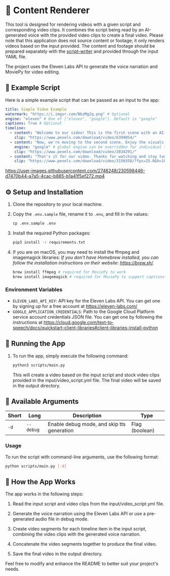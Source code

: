 # 🎥 Content Renderer

This tool is designed for rendering videos with a given script and corresponding video clips. It combines the script being read by an AI-generated voice with the provided video clips to create a final video. Please note that this application does not source content or footage; it only renders videos based on the input provided. The content and footage should be prepared separately with the [script-writer](https://github.com/the-innovation-squad/script-writer) and provided through the input YAML file.

The project uses the Eleven Labs API to generate the voice narration and MoviePy for video editing.

## 📜 Example Script
Here is a simple example script that can be passed as an input to the app:
```yaml
title: Simple Video Example
watermark: "https://i.imgur.com/NbzMg2q.png" # Optional
engine: "eleven" # One of ["eleven", "google"]. Default is "google"
captions: True # Optional
timeline:
  - content: "Welcome to our video! This is the first scene with an AI-generated voice."
    clip: "https://www.pexels.com/download/video/6394054/"
  - content: "Now, we're moving to the second scene. Enjoy the visuals!"
    engine: "google" # global engine can be overridden for individual timeline items
    clip: "https://www.pexels.com/download/video/2034291/"
  - content: "That's it for our video. Thanks for watching and stay tuned for more content!"
    clip: "https://www.pexels.com/download/video/3150358/?fps=25.0&h=1080&w=2048"
```
https://user-images.githubusercontent.com/2746248/230598446-d7470b44-a7a5-4cac-b885-b1a41f5ef272.mp4


## ⚙️ Setup and Installation

1. Clone the repository to your local machine.

2. Copy the `.env.sample` file, rename it to `.env`, and fill in the values:
	```bash
	cp .env.sample .env
	```

3. Install the required Python packages:
	```bash
	pip3 install -r requirements.txt
	```

4. If you are on macOS, you may need to install the ffmpeg and imagemagick libraries:
	_If you don't have Homebrew installed, you can follow the installation instructions on their website: https://brew.sh/._
	```bash
	brew install ffmpeg # required for MoviePy to work
	brew install imagemagick # required for MoviePy to support captions
	```

### Environment Variables
- `ELEVEN_LABS_API_KEY`: API key for the Eleven Labs API. You can get one by signing up for a free account at https://eleven-labs.com/
- `GOOGLE_APPLICATION_CREDENTIALS`: Path to the Google Cloud Platform service account credentials JSON file. You can get one by following the instructions at https://cloud.google.com/text-to-speech/docs/quickstart-client-libraries#client-libraries-install-python

## 🚀 Running the App

1. To run the app, simply execute the following command:
	```bash
	python3 scripts/main.py
	```
	This will create a video based on the input script and stock video clips provided in the input/video_script.yml file. The final video will be saved in the output directory.

## 🔧 Available Arguments

| Short | Long      | Description                                | Type           |
|-------|-----------|--------------------------------------------|----------------|
| `-d`  | `--debug` | Enable debug mode, and skip tts generation | Flag (boolean) |

### Usage

To run the script with command-line arguments, use the following format:

```bash
python scripts/main.py [-d]
```

## 📖 How the App Works
The app works in the following steps:

1. Read the input script and video clips from the input/video_script.yml file.

2. Generate the voice narration using the Eleven Labs API or use a pre-generated audio file in debug mode.

3. Create video segments for each timeline item in the input script, combining the video clips with the generated voice narration.

4. Concatenate the video segments together to produce the final video.

5. Save the final video in the output directory.


Feel free to modify and enhance the README to better suit your project's needs.
